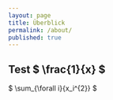 ```yaml
---
layout: page
title: Überblick
permalink: /about/
published: true
---
```


<h2>Test $ \frac{1}{x} $ </h2>

$ \sum_{\forall i}{x_i^{2}} $